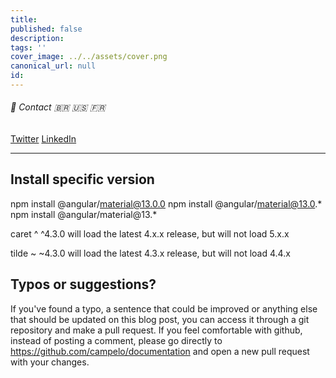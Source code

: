 ```yaml
---
title: 
published: false
description: 
tags: ''
cover_image: ../../assets/cover.png
canonical_url: null
id: 
---
```


###### :postbox: Contact :brazil: :us: :fr:

[Twitter](https://twitter.com/campelo87)
[LinkedIn](https://www.linkedin.com/in/flavio-campelo/?locale=en_US)

---

## Install specific version
npm install @angular/material@13.0.0
npm install @angular/material@13.0.*
npm install @angular/material@13.*

caret ^
^4.3.0
will load the latest 4.x.x release, but will not load 5.x.x

tilde ~
~4.3.0
will load the latest 4.3.x release, but will not load 4.4.x

## Typos or suggestions?

If you've found a typo, a sentence that could be improved or anything else that should be updated on this blog post, you can access it through a git repository and make a pull request. If you feel comfortable with github, instead of posting a comment, please go directly to https://github.com/campelo/documentation and open a new pull request with your changes.